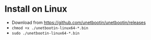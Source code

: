 # Install on Linux
- Download from https://github.com/unetbootin/unetbootin/releases
- ```chmod +x ./unetbootin-linux64-*.bin```
- ```sudo ./unetbootin-linux64-*.bin```

